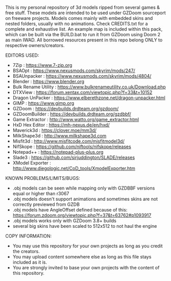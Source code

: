 This is my personal repository of 3d models ripped from several games & free stuff.
These models are intended to be used under GZDoom sourceport on freeware projects.
Models comes mainly with embedded skins and nested folders, usually with no animations.
Check CREDITS.txt for a complete and exhaustive list.
An example map is included within this pack, which can be built via the BUILD.bat to run
it from GZDoom using Doom 2 as main IWAD.
All borrowed resources present in this repo belong ONLY to respective owners/creators.

EDITORS USED:
- 7Zip : https://www.7-zip.org
- BSAOpt : https://www.nexusmods.com/skyrim/mods/247/
- BSAUnpacker : https://www.nexusmods.com/skyrim/mods/4804/
- Blender : https://www.blender.org
- Bulk Rename Utility : https://www.bulkrenameutility.co.uk/Download.php
- DTXView : https://forum.xentax.com/viewtopic.php?f=33&t=10152
- Dragon UnPacker : https://www.elberethzone.net/dragon-unpacker.html
- GIMP : https://www.gimp.org
- GZDoom : https://devbuilds.drdteam.org/gzdoom/
- GZDoomBuilder : https://devbuilds.drdteam.org/gzdbbf/
- Game Extractor : http://www.watto.org/game_extractor.html
- HxD Hex Editor : https://mh-nexus.de/en/hxd/
- Maverick3d : https://clover.moe/mm3d/
- MilkShape3d : http://www.milkshape3d.com
- Misfit3d : http://www.misfitcode.com/misfitmodel3d/
- NifSkope : https://github.com/niftools/nifskope/releases
- Notepad++ : https://notepad-plus-plus.org
- Slade3 : https://github.com/sirjuddington/SLADE/releases
- XModel Exporter : http://www.diegologic.net/CoD_tools/XmodelExporter.htm

KNOWN PROBLEMS/LIMITS/BUGS:
- .obj models can be seen while mapping only with GZDBBF versions equal or higher than r3067
- .obj models doesn't support animations and sometimes skins are not correctly previewed from GZDB
- .obj models have AngleOffset defined because of this: https://forum.zdoom.org/viewtopic.php?f=37&t=63762#p1093917
- .obj models works only with GZDoom 3.8+ builds
- several big skins have been scaled to 512x512 to not haul the engine

COPY INFORMATION:
- You may use this repository for your own projects as long as you credit the creators.
- You may upload content somewhere else as long as this file stays included as it is.
- You are strongly invited to base your own projects with the content of this repository.